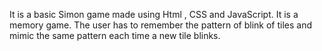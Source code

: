 It is a basic Simon game made using Html , CSS and JavaScript. It is a memory game. 
The user has to remember the pattern of blink of tiles and mimic the same pattern each time a new tile blinks.
